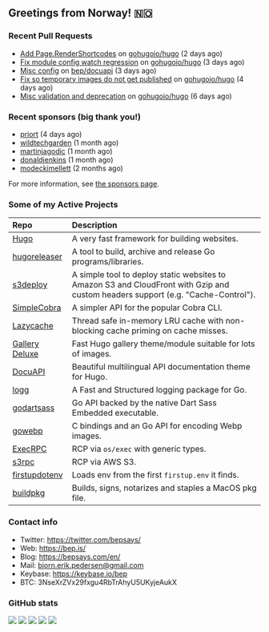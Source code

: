## Greetings from Norway! 🇳🇴

### Recent Pull Requests

- [Add Page.RenderShortcodes](https://github.com/gohugoio/hugo/pull/11320) on [gohugoio/hugo](https://github.com/gohugoio/hugo) (2 days ago)
- [Fix module config watch regression](https://github.com/gohugoio/hugo/pull/11315) on [gohugoio/hugo](https://github.com/gohugoio/hugo) (3 days ago)
- [Misc config](https://github.com/bep/docuapi/pull/98) on [bep/docuapi](https://github.com/bep/docuapi) (3 days ago)
- [Fix so temporary images do not get published](https://github.com/gohugoio/hugo/pull/11306) on [gohugoio/hugo](https://github.com/gohugoio/hugo) (4 days ago)
- [Misc validation and deprecation](https://github.com/gohugoio/hugo/pull/11297) on [gohugoio/hugo](https://github.com/gohugoio/hugo) (6 days ago)

### Recent sponsors (big thank you!)

- [priort](https://github.com/priort) (4 days ago)
- [wildtechgarden](https://github.com/wildtechgarden) (1 month ago)
- [martinjagodic](https://github.com/martinjagodic) (1 month ago)
- [donaldjenkins](https://github.com/donaldjenkins) (1 month ago)
- [modeckimellett](https://github.com/modeckimellett) (2 months ago)

For more information, see [the sponsors page](https://github.com/sponsors/bep/).

### Some of my Active Projects

| Repo  | Description |
| :---------------------------------------- | :------------------------------------------- |
| [Hugo](https://github.com/gohugoio/hugo)|A very fast framework for building websites. |
| [hugoreleaser](https://github.com/gohugoio/hugoreleaser)| A tool to build, archive and release Go programs/libraries.  |
| [s3deploy](https://github.com/bep/s3deploy)| A simple tool to deploy static websites to Amazon S3 and CloudFront with Gzip and custom headers support (e.g. "Cache-Control").|
| [SimpleCobra](https://github.com/bep/simplecobra)|A simpler API for the popular Cobra CLI.|
| [Lazycache](https://github.com/bep/lazycache)| Thread safe in-memory LRU cache with non-blocking cache priming on cache misses.  |
| [Gallery Deluxe](https://github.com/bep/gallerydeluxe)|Fast Hugo gallery theme/module suitable for lots of images.  |
| [DocuAPI](https://github.com/bep/docuapi)| Beautiful multilingual API documentation theme for Hugo.  |
| [logg](https://github.com/bep/logg)| A Fast and Structured logging package for Go.  |
| [godartsass](https://github.com/bep/godartsass)| Go API backed by the native Dart Sass Embedded executable. |
| [gowebp](https://github.com/bep/gowebp)|C bindings and an Go API for encoding Webp images. |
| [ExecRPC](https://github.com/bep/execrpc)|RCP via `os/exec` with generic types.  |
| [s3rpc](https://github.com/bep/s3rpc)|RCP via AWS S3.|
| [firstupdotenv](https://github.com/bep/firstupdotenv)|Loads env from the first `firstup.env` it finds. |
| [buildpkg](https://github.com/bep/buildpkg)| Builds, signs, notarizes and staples a MacOS pkg file. |

### Contact info
- Twitter: https://twitter.com/bepsays/
- Web: https://bep.is/
- Blog: https://bepsays.com/en/
- Mail: bjorn.erik.pedersen@gmail.com
- Keybase: https://keybase.io/bep
- BTC: 3NseXrZVx29fxgu4RbTrAhyU5UKyjeAukX


### GitHub stats

![](https://github-profile-summary-cards.vercel.app/api/cards/profile-details?username=bep&theme=github)
![](https://github-profile-summary-cards.vercel.app/api/cards/repos-per-language?username=bep&theme=github)
![](https://github-profile-summary-cards.vercel.app/api/cards/most-commit-language?username=bep&theme=github)
![](https://github-profile-summary-cards.vercel.app/api/cards/stats?username=bep&theme=github)
![](https://github-profile-summary-cards.vercel.app/api/cards/productive-time?username=bep&theme=github)

